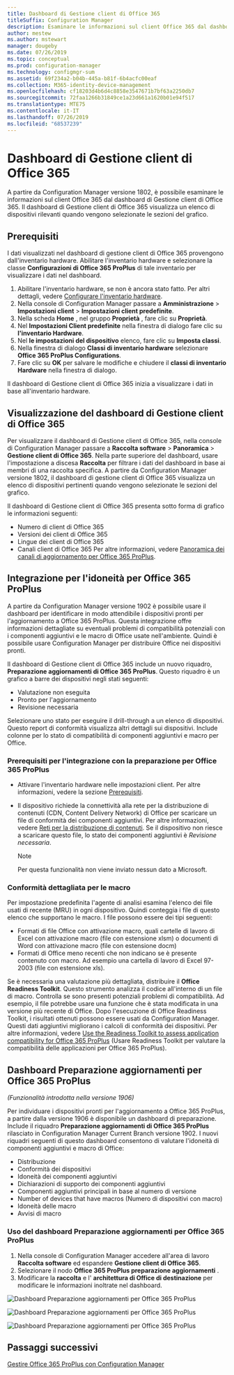 ```yaml
---
title: Dashboard di Gestione client di Office 365
titleSuffix: Configuration Manager
description: Esaminare le informazioni sul client Office 365 dal dashboard di Gestione client di Office 365
author: mestew
ms.author: mstewart
manager: dougeby
ms.date: 07/26/2019
ms.topic: conceptual
ms.prod: configuration-manager
ms.technology: configmgr-sum
ms.assetid: 69f234a2-b04b-445a-b81f-6b4acfc00eaf
ms.collection: M365-identity-device-management
ms.openlocfilehash: cf18203d4b6d4c8858e3547671b7bf63a2250db7
ms.sourcegitcommit: 72faa1266b31849ce1a23d661a1620b01e94f517
ms.translationtype: MTE75
ms.contentlocale: it-IT
ms.lasthandoff: 07/26/2019
ms.locfileid: "68537239"
---
```

# <a name="office-365-client-management-dashboard"></a>Dashboard di Gestione client di Office 365

A partire da Configuration Manager versione 1802, è possibile esaminare le informazioni sul client Office 365 dal dashboard di Gestione client di Office 365. Il dashboard di Gestione client di Office 365 visualizza un elenco di dispositivi rilevanti quando vengono selezionate le sezioni del grafico. <!--1357281 -->

## <a name="prerequisites"></a>Prerequisiti

I dati visualizzati nel dashboard di gestione client di Office 365 provengono dall'inventario hardware. Abilitare l'inventario hardware e selezionare la classe **Configurazioni di Office 365 ProPlus** di tale inventario per visualizzare i dati nel dashboard.
 
1. Abilitare l'inventario hardware, se non è ancora stato fatto. Per altri dettagli, vedere [Configurare l'inventario hardware](/sccm/core/clients/manage/inventory/configure-hardware-inventory).
2. Nella console di Configuration Manager passare a **Amministrazione** > **Impostazioni client** > **Impostazioni client predefinite**.  
3. Nella scheda **Home** , nel gruppo **Proprietà** , fare clic su **Proprietà**.  
4. Nel **Impostazioni Client predefinite** nella finestra di dialogo fare clic su **l'inventario Hardware**.  
5. Nel **le impostazioni del dispositivo** elenco, fare clic su **Imposta classi**.  
6. Nella finestra di dialogo **Classi di inventario hardware** selezionare **Office 365 ProPlus Configurations**.  
7. Fare clic su **OK** per salvare le modifiche e chiudere il **classi di inventario Hardware** nella finestra di dialogo. 

Il dashboard di Gestione client di Office 365 inizia a visualizzare i dati in base all'inventario hardware.

## <a name="viewing-the-office-365-client-management-dashboard"></a>Visualizzazione del dashboard di Gestione client di Office 365

Per visualizzare il dashboard di Gestione client di Office 365, nella console di Configuration Manager passare a **Raccolta software** > **Panoramica** > **Gestione client di Office 365**. Nella parte superiore del dashboard, usare l'impostazione a discesa **Raccolta** per filtrare i dati del dashboard in base ai membri di una raccolta specifica. A partire da Configuration Manager versione 1802, il dashboard di gestione client di Office 365 visualizza un elenco di dispositivi pertinenti quando vengono selezionate le sezioni del grafico.

Il dashboard di Gestione client di Office 365 presenta sotto forma di grafico le informazioni seguenti:

- Numero di client di Office 365
- Versioni dei client di Office 365
- Lingue dei client di Office 365
- Canali client di Office 365 Per altre informazioni, vedere [Panoramica dei canali di aggiornamento per Office 365 ProPlus](/DeployOffice/overview-of-update-channels-for-office-365-proplus).


## <a name="bkmk_o365_readiness"></a> Integrazione per l'idoneità per Office 365 ProPlus
<!--3735402-->
A partire da Configuration Manager versione 1902 è possibile usare il dashboard per identificare in modo attendibile i dispositivi pronti per l'aggiornamento a Office 365 ProPlus. Questa integrazione offre informazioni dettagliate su eventuali problemi di compatibilità potenziali con i componenti aggiuntivi e le macro di Office usate nell'ambiente. Quindi è possibile usare Configuration Manager per distribuire Office nei dispositivi pronti.

Il dashboard di Gestione client di Office 365 include un nuovo riquadro, **Preparazione aggiornamenti di Office 365 ProPlus**. Questo riquadro è un grafico a barre dei dispositivi negli stati seguenti:
- Valutazione non eseguita
- Pronto per l'aggiornamento
- Revisione necessaria

Selezionare uno stato per eseguire il drill-through a un elenco di dispositivi. Questo report di conformità visualizza altri dettagli sui dispositivi. Include colonne per lo stato di compatibilità di componenti aggiuntivi e macro per Office.

### <a name="prerequisites-for-office-365-proplus-readiness-integration"></a>Prerequisiti per l'integrazione con la preparazione per Office 365 ProPlus

- Attivare l'inventario hardware nelle impostazioni client. Per altre informazioni, vedere la sezione [Prerequisiti](#prerequisites).  

- Il dispositivo richiede la connettività alla rete per la distribuzione di contenuti (CDN, Content Delivery Network) di Office per scaricare un file di conformità dei componenti aggiuntivi. Per altre informazioni, vedere [Reti per la distribuzione di contenuti](https://docs.microsoft.com/office365/enterprise/content-delivery-networks). Se il dispositivo non riesce a scaricare questo file, lo stato dei componenti aggiuntivi è *Revisione necessaria*.  

    > [!Note]  
    > Per questa funzionalità non viene inviato nessun dato a Microsoft.  

### <a name="bkmk_ort"></a> Conformità dettagliata per le macro

Per impostazione predefinita l'agente di analisi esamina l'elenco dei file usati di recente (MRU) in ogni dispositivo. Quindi conteggia i file di questo elenco che supportano le macro. I file possono essere dei tipi seguenti:
- Formati di file Office con attivazione macro, quali cartelle di lavoro di Excel con attivazione macro (file con estensione xlsm) o documenti di Word con attivazione macro (file con estensione docm)  
- Formati di Office meno recenti che non indicano se è presente contenuto con macro. Ad esempio una cartella di lavoro di Excel 97-2003 (file con estensione xls).

Se è necessaria una valutazione più dettagliata, distribuire il **Office Readiness Toolkit**. Questo strumento analizza il codice all'interno di un file di macro. Controlla se sono presenti potenziali problemi di compatibilità. Ad esempio, il file potrebbe usare una funzione che è stata modificata in una versione più recente di Office. Dopo l'esecuzione di Office Readiness Toolkit, i risultati ottenuti possono essere usati da Configuration Manager. Questi dati aggiuntivi migliorano i calcoli di conformità dei dispositivi. Per altre informazioni, vedere [Use the Readiness Toolkit to assess application compatibility for Office 365 ProPlus](http://aka.ms/readinesstoolkit) (Usare Readiness Toolkit per valutare la compatibilità delle applicazioni per Office 365 ProPlus).

## <a name="office-365-proplus-upgrade-readiness-dashboard"></a>Dashboard Preparazione aggiornamenti per Office 365 ProPlus

*(Funzionalità introdotta nella versione 1906)*

<!--4021125-->
Per individuare i dispositivi pronti per l'aggiornamento a Office 365 ProPlus, a partire dalla versione 1906 è disponibile un dashboard di preparazione. Include il riquadro **Preparazione aggiornamenti di Office 365 ProPlus** rilasciato in Configuration Manager Current Branch versione 1902. I nuovi riquadri seguenti di questo dashboard consentono di valutare l'idoneità di componenti aggiuntivi e macro di Office:

- Distribuzione
- Conformità dei dispositivi
- Idoneità dei componenti aggiuntivi
- Dichiarazioni di supporto dei componenti aggiuntivi
- Componenti aggiuntivi principali in base al numero di versione
- Number of devices that have macros (Numero di dispositivi con macro)
- Idoneità delle macro
- Avvisi di macro

### <a name="using-the-office-365-proplus-upgrade-readiness-dashboard"></a>Uso del dashboard Preparazione aggiornamenti per Office 365 ProPlus
 
1. Nella console di Configuration Manager accedere all'area di lavoro **Raccolta software** ed espandere **Gestione client di Office 365**.
1. Selezionare il nodo **Office 365 ProPlus preparazione aggiornamenti** .
1. Modificare la **raccolta** e l' **architettura di Office di destinazione** per modificare le informazioni inoltrate nel dashboard.

![Dashboard Preparazione aggiornamenti per Office 365 ProPlus](./media/4021125-office-365-upgrade-readiness-dashboard.png)

![Dashboard Preparazione aggiornamenti per Office 365 ProPlus](./media/4021125-office-365-to-add-ins.png)

![Dashboard Preparazione aggiornamenti per Office 365 ProPlus](./media/4021125-office-365-macro-advisories.png)

## <a name="next-steps"></a>Passaggi successivi

[Gestire Office 365 ProPlus con Configuration Manager](/sccm/sum/deploy-use/manage-office-365-proplus-updates)
